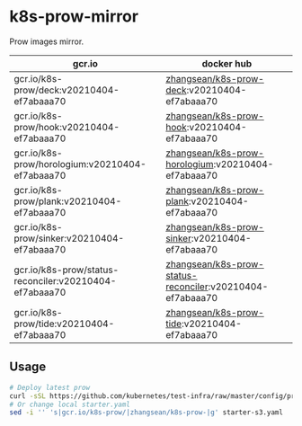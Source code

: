 # k8s-prow-mirror

Prow images mirror.

gcr.io | docker hub
---|---
gcr.io/k8s-prow/deck:v20210404-ef7abaaa70 | [zhangsean/k8s-prow-deck](https://hub.docker.com/r/zhangsean/k8s-prow-deck):v20210404-ef7abaaa70
gcr.io/k8s-prow/hook:v20210404-ef7abaaa70 | [zhangsean/k8s-prow-hook](https://hub.docker.com/r/zhangsean/k8s-prow-hook):v20210404-ef7abaaa70
gcr.io/k8s-prow/horologium:v20210404-ef7abaaa70 | [zhangsean/k8s-prow-horologium](https://hub.docker.com/r/zhangsean/k8s-prow-horologium):v20210404-ef7abaaa70
gcr.io/k8s-prow/plank:v20210404-ef7abaaa70 | [zhangsean/k8s-prow-plank](https://hub.docker.com/r/zhangsean/k8s-prow-plank):v20210404-ef7abaaa70
gcr.io/k8s-prow/sinker:v20210404-ef7abaaa70 | [zhangsean/k8s-prow-sinker](https://hub.docker.com/r/zhangsean/k8s-prow-sinker):v20210404-ef7abaaa70
gcr.io/k8s-prow/status-reconciler:v20210404-ef7abaaa70 | [zhangsean/k8s-prow-status-reconciler](https://hub.docker.com/r/zhangsean/k8s-prow-status-reconciler):v20210404-ef7abaaa70
gcr.io/k8s-prow/tide:v20210404-ef7abaaa70 | [zhangsean/k8s-prow-tide](https://hub.docker.com/r/zhangsean/k8s-prow-tide):v20210404-ef7abaaa70

## Usage

```bash
# Deploy latest prow
curl -sSL https://github.com/kubernetes/test-infra/raw/master/config/prow/cluster/starter-s3.yaml | sed 's|gcr.io/k8s-prow/|zhangsean/k8s-prow-|g' | kubectl apply -f -
# Or change local starter.yaml
sed -i '' 's|gcr.io/k8s-prow/|zhangsean/k8s-prow-|g' starter-s3.yaml
```
